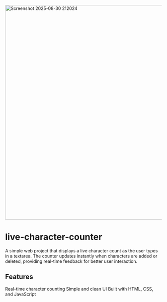 <img width="1911" height="692" alt="Screenshot 2025-08-30 212024" src="https://github.com/user-attachments/assets/ee601c84-b6fd-43c5-bfad-adb01eb83dbc" />


# live-character-counter
A simple web project that displays a live character count as the user types in a textarea. The counter updates instantly when characters are added or deleted, providing real-time feedback for better user interaction.
## Features
Real-time character counting
Simple and clean UI
Built with HTML, CSS, and JavaScript


